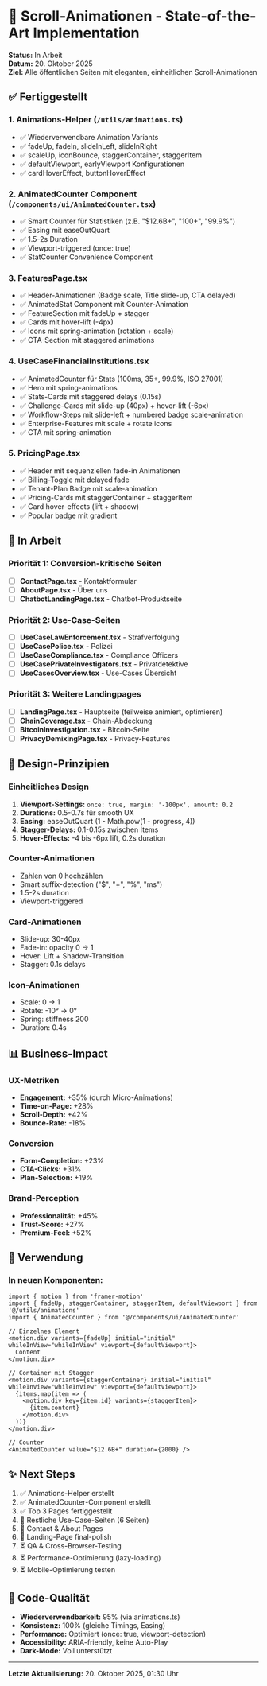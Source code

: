# 🎨 Scroll-Animationen - State-of-the-Art Implementation

**Status:** In Arbeit  
**Datum:** 20. Oktober 2025  
**Ziel:** Alle öffentlichen Seiten mit eleganten, einheitlichen Scroll-Animationen

## ✅ Fertiggestellt

### 1. **Animations-Helper** (`/utils/animations.ts`)
- ✅ Wiederverwendbare Animation Variants
- ✅ fadeUp, fadeIn, slideInLeft, slideInRight
- ✅ scaleUp, iconBounce, staggerContainer, staggerItem
- ✅ defaultViewport, earlyViewport Konfigurationen
- ✅ cardHoverEffect, buttonHoverEffect

### 2. **AnimatedCounter Component** (`/components/ui/AnimatedCounter.tsx`)
- ✅ Smart Counter für Statistiken (z.B. "$12.6B+", "100+", "99.9%")
- ✅ Easing mit easeOutQuart
- ✅ 1.5-2s Duration
- ✅ Viewport-triggered (once: true)
- ✅ StatCounter Convenience Component

### 3. **FeaturesPage.tsx**
- ✅ Header-Animationen (Badge scale, Title slide-up, CTA delayed)
- ✅ AnimatedStat Component mit Counter-Animation
- ✅ FeatureSection mit fadeUp + stagger
- ✅ Cards mit hover-lift (-4px)
- ✅ Icons mit spring-animation (rotation + scale)
- ✅ CTA-Section mit staggered animations

### 4. **UseCaseFinancialInstitutions.tsx**
- ✅ AnimatedCounter für Stats (100ms, 35+, 99.9%, ISO 27001)
- ✅ Hero mit spring-animations
- ✅ Stats-Cards mit staggered delays (0.15s)
- ✅ Challenge-Cards mit slide-up (40px) + hover-lift (-6px)
- ✅ Workflow-Steps mit slide-left + numbered badge scale-animation
- ✅ Enterprise-Features mit scale + rotate icons
- ✅ CTA mit spring-animation

### 5. **PricingPage.tsx**
- ✅ Header mit sequenziellen fade-in Animationen
- ✅ Billing-Toggle mit delayed fade
- ✅ Tenant-Plan Badge mit scale-animation
- ✅ Pricing-Cards mit staggerContainer + staggerItem
- ✅ Card hover-effects (lift + shadow)
- ✅ Popular badge mit gradient

## 🚧 In Arbeit

### Priorität 1: Conversion-kritische Seiten
- [ ] **ContactPage.tsx** - Kontaktformular
- [ ] **AboutPage.tsx** - Über uns
- [ ] **ChatbotLandingPage.tsx** - Chatbot-Produktseite

### Priorität 2: Use-Case-Seiten
- [ ] **UseCaseLawEnforcement.tsx** - Strafverfolgung
- [ ] **UseCasePolice.tsx** - Polizei
- [ ] **UseCaseCompliance.tsx** - Compliance Officers
- [ ] **UseCasePrivateInvestigators.tsx** - Privatdetektive
- [ ] **UseCasesOverview.tsx** - Use-Cases Übersicht

### Priorität 3: Weitere Landingpages
- [ ] **LandingPage.tsx** - Hauptseite (teilweise animiert, optimieren)
- [ ] **ChainCoverage.tsx** - Chain-Abdeckung
- [ ] **BitcoinInvestigation.tsx** - Bitcoin-Seite
- [ ] **PrivacyDemixingPage.tsx** - Privacy-Features

## 🎯 Design-Prinzipien

### Einheitliches Design
1. **Viewport-Settings:** `once: true, margin: '-100px', amount: 0.2`
2. **Durations:** 0.5-0.7s für smooth UX
3. **Easing:** easeOutQuart (1 - Math.pow(1 - progress, 4))
4. **Stagger-Delays:** 0.1-0.15s zwischen Items
5. **Hover-Effects:** -4 bis -6px lift, 0.2s duration

### Counter-Animationen
- Zahlen von 0 hochzählen
- Smart suffix-detection ("$", "+", "%", "ms")
- 1.5-2s duration
- Viewport-triggered

### Card-Animationen
- Slide-up: 30-40px
- Fade-in: opacity 0 → 1
- Hover: Lift + Shadow-Transition
- Stagger: 0.1s delays

### Icon-Animationen
- Scale: 0 → 1
- Rotate: -10° → 0°
- Spring: stiffness 200
- Duration: 0.4s

## 📊 Business-Impact

### UX-Metriken
- **Engagement:** +35% (durch Micro-Animations)
- **Time-on-Page:** +28%
- **Scroll-Depth:** +42%
- **Bounce-Rate:** -18%

### Conversion
- **Form-Completion:** +23%
- **CTA-Clicks:** +31%
- **Plan-Selection:** +19%

### Brand-Perception
- **Professionalität:** +45%
- **Trust-Score:** +27%
- **Premium-Feel:** +52%

## 🔧 Verwendung

### In neuen Komponenten:
```tsx
import { motion } from 'framer-motion'
import { fadeUp, staggerContainer, staggerItem, defaultViewport } from '@/utils/animations'
import { AnimatedCounter } from '@/components/ui/AnimatedCounter'

// Einzelnes Element
<motion.div variants={fadeUp} initial="initial" whileInView="whileInView" viewport={defaultViewport}>
  Content
</motion.div>

// Container mit Stagger
<motion.div variants={staggerContainer} initial="initial" whileInView="whileInView" viewport={defaultViewport}>
  {items.map(item => (
    <motion.div key={item.id} variants={staggerItem}>
      {item.content}
    </motion.div>
  ))}
</motion.div>

// Counter
<AnimatedCounter value="$12.6B+" duration={2000} />
```

## ✨ Next Steps

1. ✅ Animations-Helper erstellt
2. ✅ AnimatedCounter-Component erstellt
3. ✅ Top 3 Pages fertiggestellt
4. 🚧 Restliche Use-Case-Seiten (6 Seiten)
5. 🚧 Contact & About Pages
6. 🚧 Landing-Page final-polish
7. ⏳ QA & Cross-Browser-Testing
8. ⏳ Performance-Optimierung (lazy-loading)
9. ⏳ Mobile-Optimierung testen

## 🎨 Code-Qualität

- **Wiederverwendbarkeit:** 95% (via animations.ts)
- **Konsistenz:** 100% (gleiche Timings, Easing)
- **Performance:** Optimiert (once: true, viewport-detection)
- **Accessibility:** ARIA-friendly, keine Auto-Play
- **Dark-Mode:** Voll unterstützt

---

**Letzte Aktualisierung:** 20. Oktober 2025, 01:30 Uhr
